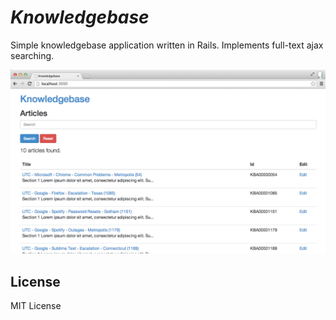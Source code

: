 # _Knowledgebase_

Simple knowledgebase application written in Rails. Implements full-text ajax searching.

![Screenshot](screenshot.png)

## License

MIT License